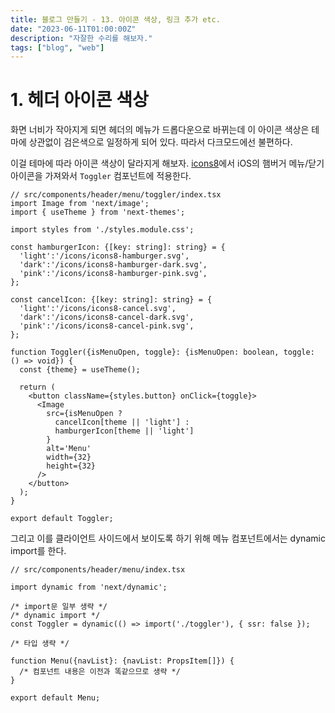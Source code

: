 ```yaml
---
title: 블로그 만들기 - 13. 아이콘 색상, 링크 추가 etc.
date: "2023-06-11T01:00:00Z"
description: "자잘한 수리를 해보자."
tags: ["blog", "web"]
---
```


# 1. 헤더 아이콘 색상

화면 너비가 작아지게 되면 헤더의 메뉴가 드롭다운으로 바뀌는데 이 아이콘 색상은 테마에 상관없이 검은색으로 일정하게 되어 있다. 따라서 다크모드에선 불편하다.

이걸 테마에 따라 아이콘 색상이 달라지게 해보자. [icons8](https://icons8.com/)에서 iOS의 햄버거 메뉴/닫기 아이콘을 가져와서 `Toggler` 컴포넌트에 적용한다.

```tsx
// src/components/header/menu/toggler/index.tsx
import Image from 'next/image';
import { useTheme } from 'next-themes';

import styles from './styles.module.css';

const hamburgerIcon: {[key: string]: string} = {
  'light':'/icons/icons8-hamburger.svg',
  'dark':'/icons/icons8-hamburger-dark.svg',
  'pink':'/icons/icons8-hamburger-pink.svg',
};

const cancelIcon: {[key: string]: string} = {
  'light':'/icons/icons8-cancel.svg',
  'dark':'/icons/icons8-cancel-dark.svg',
  'pink':'/icons/icons8-cancel-pink.svg',
};

function Toggler({isMenuOpen, toggle}: {isMenuOpen: boolean, toggle: () => void}) {
  const {theme} = useTheme();
  
  return (
    <button className={styles.button} onClick={toggle}>
      <Image
        src={isMenuOpen ?
          cancelIcon[theme || 'light'] :
          hamburgerIcon[theme || 'light']
        }
        alt='Menu' 
        width={32} 
        height={32} 
      />
    </button>
  );
}

export default Toggler;
```

그리고 이를 클라이언트 사이드에서 보이도록 하기 위해 메뉴 컴포넌트에서는 dynamic import를 한다.

```tsx
// src/components/header/menu/index.tsx

import dynamic from 'next/dynamic';

/* import문 일부 생략 */
/* dynamic import */
const Toggler = dynamic(() => import('./toggler'), { ssr: false });

/* 타입 생략 */

function Menu({navList}: {navList: PropsItem[]}) {
  /* 컴포넌트 내용은 이전과 똑같으므로 생략 */
}

export default Menu;
```